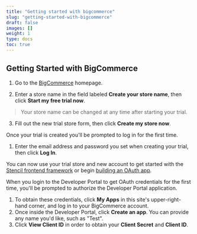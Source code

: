 ```yaml
---
title: "Getting started with bigcommerce"
slug: "getting-started-with-bigcommerce"
draft: false
images: []
weight: 1
type: docs
toc: true
---
```


## Getting Started with BigCommerce
1. Go to the [BigCommerce][1] homepage.

2. Enter a store name in the field labeled **Create your store name**, then click **Start my free trial now**.

> Your store name can be changed at any time after starting your trial.

3. Fill out the new trial store form, then click **Create my store now**.


Once your trial is created you'll be prompted to log in for the first time.

 1. Enter the email address and password you set when creating your trial, then click **Log In**.
 
You can now use your trial store and new account to get started with the [Stencil frontend framework][2] or begin [building an OAuth app][3]. 

When you login to the Developer Portal to get OAuth credentials for the first time, you'll be prompted to authorize the Developer Portal application.

1. To obtain these credentials, click **My Apps** in this site's upper-right-hand corner, and log in to your BigCommerce account.
2. Once inside the Developer Portal, click **Create an app**. You can provide any name you'd like, such as "Test".
3. Click **View Client ID** in order to obtain your **Client Secret** and **Client ID**.


  [1]: http://bigcommerce.com
  [2]: https://stencil.bigcommerce.com/docs
  [3]: https://developer.bigcommerce.com/api/#building-oauth-apps

